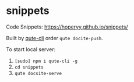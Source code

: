 # snippets

Code Snippets: https://hoperyy.github.io/snippets/

Built by [qute-cli](https://github.com/hoperyy/qute-cli) order `qute docite-push`.

To start local server:

1. `[sudo] npm i qute-cli -g`
2. `cd snippets`
3. `qute docsite-serve`
